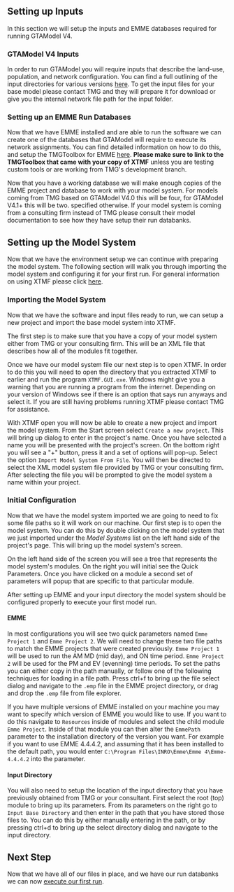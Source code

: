 ## Setting up Inputs

In this section we will setup the inputs and EMME databases required for running GTAModel V4.

### GTAModel V4 Inputs

In order to run GTAModel you will require inputs that describe the land-use, population, and network configuration.
You can find a full outlining of the input directories for various versions
[here](../InputDirectory/index.md).  To get the input files for your base model
please contact TMG and they will prepare it for download or give you the internal network file path for the input folder.

### Setting up an EMME Run Databases

Now that we have EMME installed and are able to run the software we can create one of the databases that GTAModel will require to execute its network assignments.  You can
find detailed information on how to do this, and setup the TMGToolbox for EMME [here](../Network/emme_project_setup.md).  **Please make sure to link to the TMGToolbox that
came with your copy of XTMF** unless you are testing custom tools or are working from TMG's development branch.

Now that you have a working database we will make enough copies of the EMME project and database to work with your model system.
For models coming from TMG based on GTAModel V4.0 this will be four, for GTAModel V4.1+ this will be two.
specified otherwise.  If your model system is coming from a consulting firm instead of TMG please consult their
model documentation to see how they have setup their run databanks.

## Setting up the Model System

Now that we have the environment setup we can continue with preparing the model system.  The following section
will walk you through importing the model system and configuring it for your first run.  For general information
on using XTMF please click [here](../../../xtmf/getting_familiar_with_xtmf.md).


### Importing the Model System

Now that we have the software and input files ready to run, we can setup a new project and import the base model system
into XTMF.

The first step is to make sure that you have a copy of your model system either from TMG or your consulting firm.
This will be an XML file that describes how all of the modules fit together.

Once we have our model system file our next step is to open XTMF.  In order to do this you will need to open
the directory that you extracted XTMF to earlier and run the program `XTMF.GUI.exe`.  Windows might give you
a warning that you are running a program from the internet.  Depending on your version of Windows see if there
is an option that says run anyways and select it.  If you are still having problems running XTMF please
contact TMG for assistance.

With XTMF open you will now be able to create a new project and import the model system.  From the Start
screen select `Create a new project`.  This will bring up dialog to enter in the project's name.  Once you
have selected a name you will be presented with the project's screen.  On the bottom right you will see a "+"
button, press it and a set of options will pop-up.  Select the option `Import Model System From File`.  You will
then be directed to select the XML model system file provided by TMG or your consulting firm.  After selecting the file
you will be prompted to give the model system a name within your project.

### Initial Configuration

Now that we have the model system imported we are going to need to fix some file paths so it will work
on our machine. Our first step is to open the model system.  You can do this by double clicking on the
model system that we just imported under the *Model Systems* list on the left hand side of the project's page.
This will bring up the model system's screen.

On the left hand side of the screen you will see a tree that represents the model system's modules.  On the right
you will initial see the Quick Parameters. Once you have clicked on a module a second set of parameters will popup
that are specific to that particular module.

After setting up EMME and your input directory the model system should be configured properly to execute your
first model run.

#### EMME

In most configurations you will see two quick parameters named `Emme Project 1` and
`Emme Project 2`.  We will need to change these two file paths to match the EMME projects that were created previously.
`Emme Project 1` will be used to run the AM MD (mid day), and ON time period. `Emme Project 2` will be used for the PM
and EV (evenning) time periods.  To set the paths you can either copy in the path manually, or follow one of the following
techniques for loading in a file path.  Press ctrl+f to bring up the file select dialog and navigate to the `.emp` file
in the EMME project directory, or drag and drop the `.emp` file from file explorer.

If you have multiple versions of EMME installed on your machine you may want to specify which version of EMME you would like
to use.  If you want to do this navigate to `Resources` inside of modules and select the child module `Emme Project`.
Inside of that module you can then alter the `EmmePath` parameter to the installation directory of the version you want.
For example if you want to use EMME 4.4.4.2, and assuming that it has been installed to the default path, you would enter
`C:\Program Files\INRO\Emme\Emme 4\Emme-4.4.4.2` into the parameter.

#### Input Directory

You will also need to setup the location of the input directory that you have previously obtained from TMG or your
consultant.  First select the root (top) module to bring up its parameters.  From its parameters on the right go to
`Input Base Directory` and then enter in the path that you have stored those files to.  You can do this by either
manually entering in the path, or by pressing ctrl+d to bring up the select directory dialog and navigate to the
input directory.

## Next Step

Now that we have all of our files in place, and we have our run databanks we can now [execute our first run](executing_a_run.md).